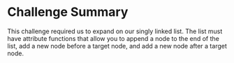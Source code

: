 # **Challenge Summary**

This challenge required us to expand on our singly linked list. The list must have attribute functions that allow you to append a node to the end of the list, add a new node before a target node, and add a new node after a target node.
